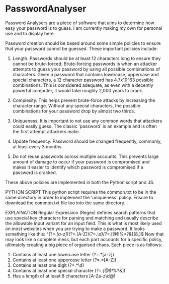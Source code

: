 # PasswordAnalyser
Password Analysers are a piece of software that aims to determine how easy your password is to guess. I am currently making my own for personal use and to display here.

Password creation should be based around some simple policies to ensure that your password cannot be guessed. These important policies include:

1. Length. Passwords should be at least 12 characters long to ensure they cannot be brute-forced. Brute-forcing passwords is when an attacker attempts to guess your password by using all possible combinations of characters. Given a password that contains lowercase, uppercase and special characters, a 12 character password has 4.7x10^63 possible combinations. This is considered  adequate, as even with a decently powerful computer, it would take roughly 2,000 years to crack.

2. Complexity. This helps prevent brute-force attacks by increasing the character range. Without any special characters, the possible combinations for your password drop by almost two thirds. 

3. Uniqueness. It is important to not use any common words that attackers could easily guess. The classic 'password' is an example and is often the first attempt attackers make. 

4. Update frequency. Password should be changed frequently, commonly, at least every 3 months. 

5.  Do not reuse passwords across multiple accounts. This prevents large amount of damage to occur if your password is compromised and makes it easier to identify which password is compromised if a password is cracked.

These above policies are implemented in both the Python script and JS.

PYTHON SCRIPT
This python script requires the common.txt to be in the same directory in order to implement the 'uniqueness' policy. Ensure to download the common.txt file too into the same directory.


EXPLAINATION
Regular Expression (Regex) defines search patterns that use special key characters for parsing and matching and usually describe the allowable input variant for an input field. This is what is most likely used on most websites when you are trying to make a password. It looks something like this:
^(?=.*[a-z])(?=.*[A-Z])(?=.*\d)(?=.*[@$!%*?&])[A-Za-z\d@$!%*?&]{8,}$
Now that may look like a complete mess, but each part accounts for a specific policy, ultimately creating a big piece of organised chaos. Each piece is as follows:

1. Contains at least one lowercase letter (?=.*[a-z])
2. Contains at least one uppercase letter (?=.*[A-Z])
3. Contains at least one digit (?=.*\d)
4. Contains at least one special character (?=.*[@$!%*?&])
5. Has a length of at least 8 characters [A-Za-z\d@$!%*?&]{8,}$
